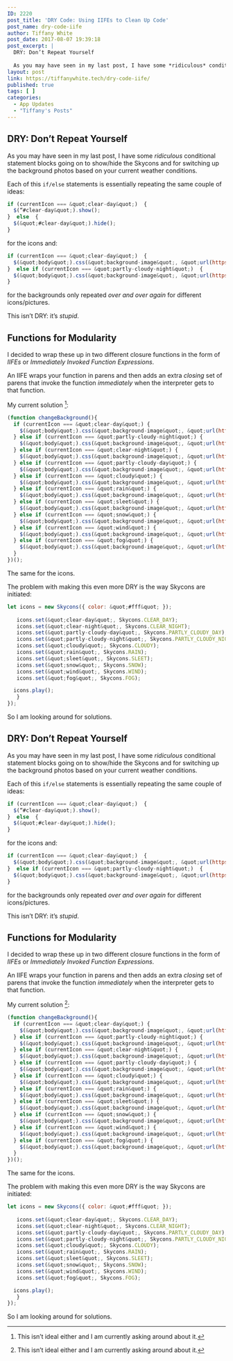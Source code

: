 ```yaml
---
ID: 2220
post_title: 'DRY Code: Using IIFEs to Clean Up Code'
post_name: dry-code-iife
author: Tiffany White
post_date: 2017-08-07 19:39:18
post_excerpt: |
  DRY: Don’t Repeat Yourself
  
  As you may have seen in my last post, I have some *ridiculous* conditional statement blocks going on to show/hide the Skycons and for switching up the background photos based on your current weather conditions.
layout: post
link: https://tiffanywhite.tech/dry-code-iife/
published: true
tags: [ ]
categories:
  - App Updates
  - "Tiffany's Posts"
---
```



## DRY: Don’t Repeat Yourself

As you may have seen in my last post, I have some *ridiculous* conditional statement blocks going on to show/hide the Skycons and for switching up the background photos based on your current weather conditions.

Each of this `if/else` statements is essentially repeating the same couple of ideas:

```javascript
if (currentIcon === &quot;clear-day&quot;)  {
  $(“#clear-day&quot;).show();
}  else  {
  $(&quot;#clear-day&quot;).hide();
}
```
for the icons and:

```javascript
if (currentIcon === &quot;clear-day&quot;)  {
  $(&quot;body&quot;).css(&quot;background-image&quot;, &quot;url(https://i.imgur.com/voece1h.jpg)&quot;);
}  else if (currentIcon === &quot;partly-cloudy-night&quot;)  { 
  $(&quot;body&quot;).css(&quot;background-image&quot;, &quot;url(https://i.imgur.com/r8haFIj.jpg)&quot;);
}
```
for the backgrounds only repeated *over and over again* for different icons/pictures.

This isn’t DRY: it’s *stupid*.

## Functions for Modularity

I decided to wrap these up in two different closure functions in the form of *IIFEs* or *Immediately Invoked Function Expressions*.

An IIFE wraps your function in parens and then adds an extra *closing* set of parens that invoke the function *immediately* when the interpreter gets to that function.

My current solution [^1]:

```javascript
(function changeBackground(){
  if (currentIcon === &quot;clear-day&quot;) {
    $(&quot;body&quot;).css(&quot;background-image&quot;, &quot;url(https://i.imgur.com/voece1h.jpg)&quot;);
  } else if (currentIcon === &quot;partly-cloudy-night&quot;) {
    $(&quot;body&quot;).css(&quot;background-image&quot;, &quot;url(https://i.imgur.com/r8haFIj.jpg)&quot;);
  } else if (currentIcon === &quot;clear-night&quot;) {
    $(&quot;body&quot;).css(&quot;background-image&quot;, &quot;url(https://i.imgur.com/K6Bazrl.jpg)&quot;);
  } else if (currentIcon === &quot;partly-cloudy-day&quot;) {
    $(&quot;body&quot;).css(&quot;background-image&quot;, &quot;url(https://i.imgur.com/dUS9u9b.jpg)&quot;);
  } else if (currentIcon === &quot;cloudy&quot;) {
    $(&quot;body&quot;).css(&quot;background-image&quot;, &quot;url(https://i.imgur.com/Kx3ku27.jpg)&quot;);
  } else if (currentIcon === &quot;rain&quot;) {
    $(&quot;body&quot;).css(&quot;background-image&quot;, &quot;url(https://i.imgur.com/g4afvja.jpg)&quot;);
  } else if (currentIcon === &quot;sleet&quot;) {
    $(&quot;body&quot;).css(&quot;background-image&quot;, &quot;url(https://i.imgur.com/pjq3VPO.jpg)&quot;);
  } else if (currentIcon === &quot;snow&quot;) {
    $(&quot;body&quot;).css(&quot;background-image&quot;, &quot;url(https://i.imgur.com/vH9cyKD.jpg)&quot;);
  } else if (currentIcon === &quot;wind&quot;) {
    $(&quot;body&quot;).css(&quot;background-image&quot;, &quot;url(https://i.imgur.com/ZtSl66b.jpg)&quot;);
  } else if (currentIcon === &quot;fog&quot;) {
    $(&quot;body&quot;).css(&quot;background-image&quot;, &quot;url(https://i.imgur.com/5z0CXkZ.jpg)&quot;);
  }
})();
```
The same for the icons.

The problem with making this even more DRY is the way Skycons are initiated:

```javascript
let icons = new Skycons({ color: &quot;#fff&quot; });
  
   icons.set(&quot;clear-day&quot;, Skycons.CLEAR_DAY);
   icons.set(&quot;clear-night&quot;, Skycons.CLEAR_NIGHT);
   icons.set(&quot;partly-cloudy-day&quot;, Skycons.PARTLY_CLOUDY_DAY);
   icons.set(&quot;partly-cloudy-night&quot;, Skycons.PARTLY_CLOUDY_NIGHT);
   icons.set(&quot;cloudy&quot;, Skycons.CLOUDY);
   icons.set(&quot;rain&quot;, Skycons.RAIN);
   icons.set(&quot;sleet&quot;, Skycons.SLEET);
   icons.set(&quot;snow&quot;, Skycons.SNOW);
   icons.set(&quot;wind&quot;, Skycons.WIND);
   icons.set(&quot;fog&quot;, Skycons.FOG);

  icons.play();
   }
});
```
So I am looking around for solutions.




## DRY: Don’t Repeat Yourself

As you may have seen in my last post, I have some *ridiculous* conditional statement blocks going on to show/hide the Skycons and for switching up the background photos based on your current weather conditions.

Each of this `if/else` statements is essentially repeating the same couple of ideas:

```javascript
if (currentIcon === &quot;clear-day&quot;)  {
  $(“#clear-day&quot;).show();
}  else  {
  $(&quot;#clear-day&quot;).hide();
}
```
for the icons and:

```javascript
if (currentIcon === &quot;clear-day&quot;)  {
  $(&quot;body&quot;).css(&quot;background-image&quot;, &quot;url(https://i.imgur.com/voece1h.jpg)&quot;);
}  else if (currentIcon === &quot;partly-cloudy-night&quot;)  { 
  $(&quot;body&quot;).css(&quot;background-image&quot;, &quot;url(https://i.imgur.com/r8haFIj.jpg)&quot;);
}
```
for the backgrounds only repeated *over and over again* for different icons/pictures.

This isn’t DRY: it’s *stupid*.

## Functions for Modularity

I decided to wrap these up in two different closure functions in the form of *IIFEs* or *Immediately Invoked Function Expressions*.

An IIFE wraps your function in parens and then adds an extra *closing* set of parens that invoke the function *immediately* when the interpreter gets to that function.

My current solution [^1]:

```javascript
(function changeBackground(){
  if (currentIcon === &quot;clear-day&quot;) {
    $(&quot;body&quot;).css(&quot;background-image&quot;, &quot;url(https://i.imgur.com/voece1h.jpg)&quot;);
  } else if (currentIcon === &quot;partly-cloudy-night&quot;) {
    $(&quot;body&quot;).css(&quot;background-image&quot;, &quot;url(https://i.imgur.com/r8haFIj.jpg)&quot;);
  } else if (currentIcon === &quot;clear-night&quot;) {
    $(&quot;body&quot;).css(&quot;background-image&quot;, &quot;url(https://i.imgur.com/K6Bazrl.jpg)&quot;);
  } else if (currentIcon === &quot;partly-cloudy-day&quot;) {
    $(&quot;body&quot;).css(&quot;background-image&quot;, &quot;url(https://i.imgur.com/dUS9u9b.jpg)&quot;);
  } else if (currentIcon === &quot;cloudy&quot;) {
    $(&quot;body&quot;).css(&quot;background-image&quot;, &quot;url(https://i.imgur.com/Kx3ku27.jpg)&quot;);
  } else if (currentIcon === &quot;rain&quot;) {
    $(&quot;body&quot;).css(&quot;background-image&quot;, &quot;url(https://i.imgur.com/g4afvja.jpg)&quot;);
  } else if (currentIcon === &quot;sleet&quot;) {
    $(&quot;body&quot;).css(&quot;background-image&quot;, &quot;url(https://i.imgur.com/pjq3VPO.jpg)&quot;);
  } else if (currentIcon === &quot;snow&quot;) {
    $(&quot;body&quot;).css(&quot;background-image&quot;, &quot;url(https://i.imgur.com/vH9cyKD.jpg)&quot;);
  } else if (currentIcon === &quot;wind&quot;) {
    $(&quot;body&quot;).css(&quot;background-image&quot;, &quot;url(https://i.imgur.com/ZtSl66b.jpg)&quot;);
  } else if (currentIcon === &quot;fog&quot;) {
    $(&quot;body&quot;).css(&quot;background-image&quot;, &quot;url(https://i.imgur.com/5z0CXkZ.jpg)&quot;);
  }
})();
```
The same for the icons.

The problem with making this even more DRY is the way Skycons are initiated:

```javascript
let icons = new Skycons({ color: &quot;#fff&quot; });
  
   icons.set(&quot;clear-day&quot;, Skycons.CLEAR_DAY);
   icons.set(&quot;clear-night&quot;, Skycons.CLEAR_NIGHT);
   icons.set(&quot;partly-cloudy-day&quot;, Skycons.PARTLY_CLOUDY_DAY);
   icons.set(&quot;partly-cloudy-night&quot;, Skycons.PARTLY_CLOUDY_NIGHT);
   icons.set(&quot;cloudy&quot;, Skycons.CLOUDY);
   icons.set(&quot;rain&quot;, Skycons.RAIN);
   icons.set(&quot;sleet&quot;, Skycons.SLEET);
   icons.set(&quot;snow&quot;, Skycons.SNOW);
   icons.set(&quot;wind&quot;, Skycons.WIND);
   icons.set(&quot;fog&quot;, Skycons.FOG);

  icons.play();
   }
});
```
So I am looking around for solutions.





[^1]: This isn’t ideal either and I am currently asking around about it.